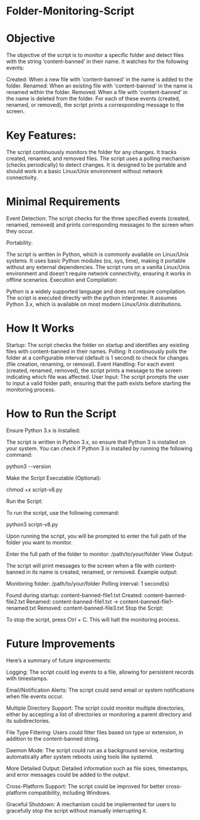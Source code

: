 # Folder-Monitoring-Script

# Objective

The objective of the script is to monitor a specific folder and detect files with the string ‘content-banned’ in their name. It watches for the following events:

Created: When a new file with 'content-banned' in the name is added to the folder.
Renamed: When an existing file with 'content-banned' in the name is renamed within the folder.
Removed: When a file with 'content-banned' in the name is deleted from the folder.
For each of these events (created, renamed, or removed), the script prints a corresponding message to the screen.

# Key Features:
The script continuously monitors the folder for any changes.
It tracks created, renamed, and removed files.
The script uses a polling mechanism (checks periodically) to detect changes.
It is designed to be portable and should work in a basic Linux/Unix environment without network connectivity.

# Minimal Requirements

Event Detection: The script checks for the three specified events (created, renamed, removed) and prints corresponding messages to the screen when they occur.

Portability:

The script is written in Python, which is commonly available on Linux/Unix systems.
It uses basic Python modules (os, sys, time), making it portable without any external dependencies.
The script runs on a vanilla Linux/Unix environment and doesn't require network connectivity, ensuring it works in offline scenarios.
Execution and Compilation:

Python is a widely supported language and does not require compilation. The script is executed directly with the python interpreter.
It assumes Python 3.x, which is available on most modern Linux/Unix distributions.

# How It Works

Startup: The script checks the folder on startup and identifies any existing files with content-banned in their names.
Polling: It continuously polls the folder at a configurable interval (default is 1 second) to check for changes (file creation, renaming, or removal).
Event Handling: For each event (created, renamed, removed), the script prints a message to the screen indicating which file was affected.
User Input: The script prompts the user to input a valid folder path, ensuring that the path exists before starting the monitoring process.

# How to Run the Script

Ensure Python 3.x is Installed:

The script is written in Python 3.x, so ensure that Python 3 is installed on your system.
You can check if Python 3 is installed by running the following command:

python3 --version

Make the Script Executable (Optional):

chmod +x script-v8.py

Run the Script:

To run the script, use the following command:

python3 script-v8.py

Upon running the script, you will be prompted to enter the full path of the folder you want to monitor.

Enter the full path of the folder to monitor: /path/to/your/folder
View Output:

The script will print messages to the screen when a file with content-banned in its name is created, renamed, or removed.
Example output:

Monitoring folder: /path/to/your/folder
Polling interval: 1 second(s)

Found during startup: content-banned-file1.txt
Created: content-banned-file2.txt
Renamed: content-banned-file1.txt -> content-banned-file1-renamed.txt
Removed: content-banned-file3.txt
Stop the Script:

To stop the script, press Ctrl + C. This will halt the monitoring process.

# Future Improvements

Here’s a summary of future improvements:

Logging: The script could log events to a file, allowing for persistent records with timestamps.

Email/Notification Alerts: The script could send email or system notifications when file events occur.

Multiple Directory Support: The script could monitor multiple directories, either by accepting a list of directories or monitoring a parent directory and its subdirectories.

File Type Filtering: Users could filter files based on type or extension, in addition to the content-banned string.

Daemon Mode: The script could run as a background service, restarting automatically after system reboots using tools like systemd.

More Detailed Output: Detailed information such as file sizes, timestamps, and error messages could be added to the output.

Cross-Platform Support: The script could be improved for better cross-platform compatibility, including Windows.

Graceful Shutdown: A mechanism could be implemented for users to gracefully stop the script without manually interrupting it.


